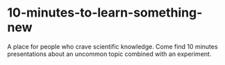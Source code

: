 # 10-minutes-to-learn-something-new
A place for people who crave scientific knowledge. Come find 10 minutes presentations about an uncommon topic combined with an experiment.
